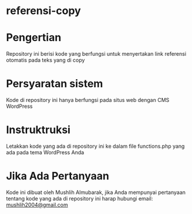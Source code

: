 # referensi-copy

# Pengertian
Repository ini berisi kode yang berfungsi untuk menyertakan link referensi otomatis pada teks yang di copy

# Persyaratan sistem
Kode di repository ini hanya berfungsi pada situs web dengan CMS WordPress

# Instruktruksi
Letakkan kode yang ada di repository ini ke dalam file functions.php yang ada pada tema WordPress Anda

# Jika Ada Pertanyaan
Kode ini dibuat oleh Mushlih Almubarak, jika Anda mempunyai pertanyaan tentang kode yang ada di repository ini harap hubungi email: mushlih2004@gmail.com
